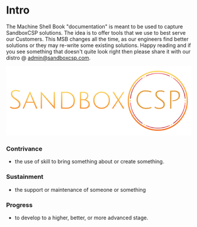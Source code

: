 # Intro

The Machine Shell Book "documentation" is meant to be used to capture SandboxCSP solutions. The idea is to offer tools that we use to best serve our Customers.
This MSB changes all the time, as our engineers find better solutions or they may re-write some existing solutions. Happy reading and if you see something that doesn't quite look right then please share it with our distro @ admin@sandboxcsp.com.

[![Alt text](./nested/images/website_logo_transparent_background.png)](https://sandboxcsp.com)


### Contrivance
- the use of skill to bring something about or create something.

### Sustainment
- the support or maintenance of someone or something

### Progress
- to develop to a higher, better, or more advanced stage.

<!-- ### What are we creating?
This shell script can be used to install machine level dependencies for say a web server runnign on fedora server. We know certain dependencies must be installed in order for the applications we end up installing on teh server. Let's automate this with and easy to use shell script.  -->


